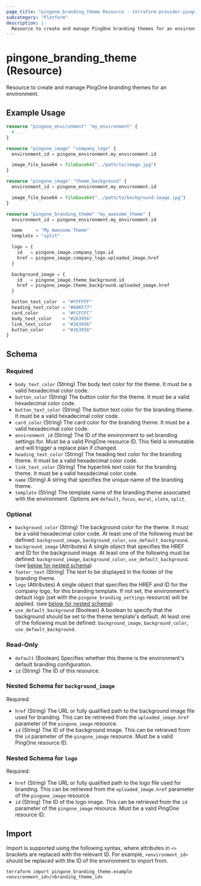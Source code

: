 ```yaml
---
page_title: "pingone_branding_theme Resource - terraform-provider-pingone"
subcategory: "Platform"
description: |-
  Resource to create and manage PingOne branding themes for an environment.
---
```


# pingone_branding_theme (Resource)

Resource to create and manage PingOne branding themes for an environment.

## Example Usage

```terraform
resource "pingone_environment" "my_environment" {
  # ...
}

resource "pingone_image" "company_logo" {
  environment_id = pingone_environment.my_environment.id

  image_file_base64 = filebase64("../path/to/image.jpg")
}

resource "pingone_image" "theme_background" {
  environment_id = pingone_environment.my_environment.id

  image_file_base64 = filebase64("../path/to/background-image.jpg")
}

resource "pingone_branding_theme" "my_awesome_theme" {
  environment_id = pingone_environment.my_environment.id

  name     = "My Awesome Theme"
  template = "split"

  logo = {
    id   = pingone_image.company_logo.id
    href = pingone_image.company_logo.uploaded_image.href
  }

  background_image = {
    id   = pingone_image.theme_background.id
    href = pingone_image.theme_background.uploaded_image.href
  }

  button_text_color  = "#FFFFFF"
  heading_text_color = "#686F77"
  card_color         = "#FCFCFC"
  body_text_color    = "#263956"
  link_text_color    = "#263956"
  button_color       = "#263956"
}
```

<!-- schema generated by tfplugindocs -->
## Schema

### Required

- `body_text_color` (String) The body text color for the theme. It must be a valid hexadecimal color code.
- `button_color` (String) The button color for the theme. It must be a valid hexadecimal color code.
- `button_text_color` (String) The button text color for the branding theme. It must be a valid hexadecimal color code.
- `card_color` (String) The card color for the branding theme. It must be a valid hexadecimal color code.
- `environment_id` (String) The ID of the environment to set branding settings for.  Must be a valid PingOne resource ID.  This field is immutable and will trigger a replace plan if changed.
- `heading_text_color` (String) The heading text color for the branding theme. It must be a valid hexadecimal color code.
- `link_text_color` (String) The hyperlink text color for the branding theme. It must be a valid hexadecimal color code.
- `name` (String) A string that specifies the unique name of the branding theme.
- `template` (String) The template name of the branding theme associated with the environment.  Options are `default`, `focus`, `mural`, `slate`, `split`.

### Optional

- `background_color` (String) The background color for the theme. It must be a valid hexadecimal color code.  At least one of the following must be defined: `background_image`, `background_color`, `use_default_background`.
- `background_image` (Attributes) A single object that specifies the HREF and ID for the background image.  At least one of the following must be defined: `background_image`, `background_color`, `use_default_background`. (see [below for nested schema](#nestedatt--background_image))
- `footer_text` (String) The text to be displayed in the footer of the branding theme.
- `logo` (Attributes) A single object that specifies the HREF and ID for the company logo, for this branding template.  If not set, the environment's default logo (set with the `pingone_branding_settings` resource) will be applied. (see [below for nested schema](#nestedatt--logo))
- `use_default_background` (Boolean) A boolean to specify that the background should be set to the theme template's default.  At least one of the following must be defined: `background_image`, `background_color`, `use_default_background`.

### Read-Only

- `default` (Boolean) Specifies whether this theme is the environment's default branding configuration.
- `id` (String) The ID of this resource.

<a id="nestedatt--background_image"></a>
### Nested Schema for `background_image`

Required:

- `href` (String) The URL or fully qualified path to the background image file used for branding.  This can be retrieved from the `uploaded_image.href` parameter of the `pingone_image` resource.
- `id` (String) The ID of the background image.  This can be retrieved from the `id` parameter of the `pingone_image` resource.  Must be a valid PingOne resource ID.


<a id="nestedatt--logo"></a>
### Nested Schema for `logo`

Required:

- `href` (String) The URL or fully qualified path to the logo file used for branding.  This can be retrieved from the `uploaded_image.href` parameter of the `pingone_image` resource.
- `id` (String) The ID of the logo image.  This can be retrieved from the `id` parameter of the `pingone_image` resource.  Must be a valid PingOne resource ID.

## Import

Import is supported using the following syntax, where attributes in `<>` brackets are replaced with the relevant ID.  For example, `<environment_id>` should be replaced with the ID of the environment to import from.

```shell
terraform import pingone_branding_theme.example <environment_id>/<branding_theme_id>
```
